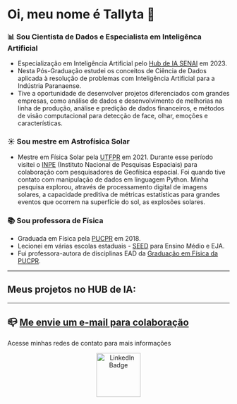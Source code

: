# Oi, meu nome é Tallyta :wave:

### :bar_chart: Sou Cientista de Dados e Especialista em Inteligênca Artificial

* Especialização em Inteligência Artificial pelo [Hub de IA SENAI](https://www.senaipr.org.br/tecnologiaeinovacao/nossarede/hubia/) em 2023.
* Nesta Pós-Graduação estudei os conceitos de Ciência de Dados aplicada à resolução de problemas com Inteligência Artificial para a Indústria Paranaense.
* Tive a oportunidade de desenvolver projetos diferenciados com grandes empresas, como análise de dados e desenvolvimento de melhorias na linha de produção, análise e predição de dados financeiros, e métodos de visão computacional para detecção de face, olhar, emoções e características.

### :sunny: Sou mestre em Astrofísica Solar

* Mestre em Física Solar pela [UTFPR](http://www.utfpr.edu.br/) em 2021.
Durante esse período visitei o [INPE](https://www.gov.br/inpe/pt-br) (Instituto Nacional de Pesquisas Espaciais) para colaboração com pesquisadores de Geofísica espacial. 
Foi quando tive contato com manipulação de dados em linguagem Python. Minha pesquisa explorou, através de processamento digital de imagens solares, a capacidade preditiva de métricas estatísticas para grandes eventos que ocorrem na superfície do sol, as explosões solares.


### :books: Sou professora de Física

* Graduada em Física pela [PUCPR](https://www.pucpr.br/) em 2018.
* Lecionei em várias escolas estaduais - [SEED](https://www.educacao.pr.gov.br/?utm_source=educacao&utm_medium=pagina_desvio&utm_campaign=desvio-seed&utm_id=desvio) para Ensino Médio e EJA. 
* Fui professora-autora de disciplinas EAD da [Graduação em Física da PUCPR](https://ead.pucpr.br/cursos-graduacao/fisica-ead).


----------------------------------------------------------

## Meus projetos no HUB de IA:

----------------------------------------------------------

## :mailbox_closed: [Me envie um e-mail para colaboração](tallyta.asantos@outlook.com)


Acesse minhas redes de contato para mais informações

   
   
</div>
<div id="badges" align="center">
  <a href="https://www.linkedin.com/in/tallyta-santos/">
    <img src="https://cdn-icons-png.flaticon.com/512/174/174857.png" alt="LinkedIn Badge" width = 100/>
  </a>
</div>
